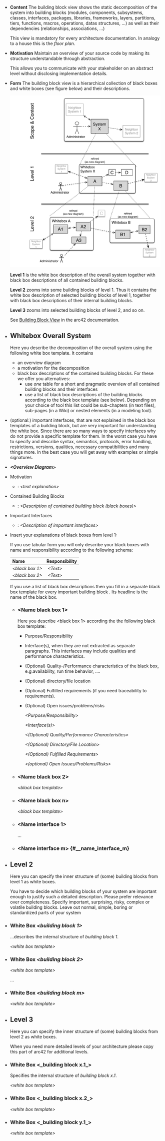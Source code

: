 - **Content**
  The building block view shows the static decomposition of the system into building blocks (modules, components, subsystems, classes, interfaces, packages, libraries, frameworks, layers, partitions, tiers,
  functions, macros, operations, datas structures, ...) as well as their dependencies (relationships, associations, ...)
  
  This view is mandatory for every architecture documentation. In analogy to a house this is the *floor plan*.
- **Motivation**
  Maintain an overview of your source code by making its structure understandable through abstraction.
  
  This allows you to communicate with your stakeholder on an abstract level without disclosing implementation details.
- **Form**
  The building block view is a hierarchical collection of black boxes and white boxes (see figure below) and their descriptions.
  
  ![Hierarchy of building blocks](images/05_building_blocks-EN.png)
  
  **Level 1** is the white box description of the overall system together with black box descriptions of all contained building blocks.
  
  **Level 2** zooms into some building blocks of level 1. Thus it contains the white box description of selected building blocks of level 1, together with black box descriptions of their internal building blocks.
  
  **Level 3** zooms into selected building blocks of level 2, and so on.
  
  See [Building Block View](https://docs.arc42.org/section-5/) in the arc42 documentation.
- ## Whitebox Overall System
  Here you describe the decomposition of the overall system using the following white box template. It contains
	- an overview diagram
	- a motivation for the decomposition
	- black box descriptions of the contained building blocks. For these we offer you alternatives:
		- use *one* table for a short and pragmatic overview of all   contained building blocks and their interfaces
		- use a list of black box descriptions of the building blocks   according to the black box template (see below). Depending on your choice of tool this list could be sub-chapters (in text
		    files), sub-pages (in a Wiki) or nested elements (in a modeling tool).
- (optional:) important interfaces, that are not explained in the black box templates of a building block, but are very important for  understanding the white box. Since there are so many ways to specify
    interfaces why do not provide a specific template for them. In the  worst case you have to specify and describe syntax, semantics,  protocols, error handling, restrictions, versions, qualities,
    necessary compatibilities and many things more. In the best case you  will get away with examples or simple signatures.
- ***\<Overview Diagram>***
- Motivation
	- :   *\<text explanation>*
- Contained Building Blocks
	- :   *\<Description of contained building block (black boxes)>*
- Important Interfaces
	- :   *\<Description of important interfaces>*
- Insert your explanations of black boxes from level 1:
  
  If you use tabular form you will only describe your black boxes with name and responsibility according to the following schema:
  
  | **Name**              | **Responsibility**                            |
  |--------------------|------------------------------------|
  | *\<black box 1>*      |  *\<Text>*                                    |
  | *\<black box 2>*      |  *\<Text>*                                    |
  
  If you use a list of black box descriptions then you fill in a separate black box template for every important building block . Its headline is the name of the black box.
	- ### \<Name black box 1>
	  Here you describe \<black box 1> according the the following black box template:
		- Purpose/Responsibility
		- Interface(s), when they are not extracted as separate paragraphs.
		    This interfaces may include qualities and performance characteristics.
		- (Optional) Quality-/Performance characteristics of the black box, e.g.availability, run time behavior, ....
		- (Optional) directory/file location
		- (Optional) Fulfilled requirements (if you need traceability to requirements).
		- (Optional) Open issues/problems/risks
		  
		  *\<Purpose/Responsibility>*
		  
		  *\<Interface(s)>*
		  
		  *\<(Optional) Quality/Performance Characteristics>*
		  
		  *\<(Optional) Directory/File Location>*
		  
		  *\<(Optional) Fulfilled Requirements>*
		  
		  *\<(optional) Open Issues/Problems/Risks>*
	- ### \<Name black box 2>
	  
	  *\<black box template>*
	- ### \<Name black box n>
	  
	  *\<black box template>*
	- ### \<Name interface 1>
	  
	  ...
	- ### \<Name interface m> {#__name_interface_m}
- ## Level 2
  
  Here you can specify the inner structure of (some) building blocks from level 1 as white boxes.
  
  You have to decide which building blocks of your system are important enough to justify such a detailed description. Please prefer relevance over completeness. Specify important, surprising, risky, complex or volatile building blocks. Leave out normal, simple, boring or standardized parts of your system
- ### White Box *\<building block 1>*
  
  ...describes the internal structure of *building block 1*.
  
  *\<white box template>*
- ### White Box *\<building block 2>* 
  
  *\<white box template>*
  
  ...
- ### White Box *\<building block m>*
  
  *\<white box template>*
- ## Level 3
  
  Here you can specify the inner structure of (some) building blocks from level 2 as white boxes.
  
  When you need more detailed levels of your architecture please copy this part of arc42 for additional levels.
- ### White Box \<\_building block x.1\_\>
  
  Specifies the internal structure of *building block x.1*.
  
  *\<white box template>*
- ### White Box \<\_building block x.2\_\> 
  
  *\<white box template>*
- ### White Box \<\_building block y.1\_\> 
  
  *\<white box template>*